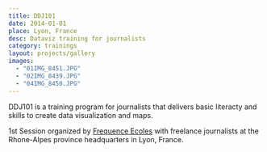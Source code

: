 ```yaml
---
title: DDJ101
date: 2014-01-01
place: Lyon, France
desc: Dataviz training for journalists
category: trainings
layout: projects/gallery
images:
  - "01IMG_8451.JPG"
  - "02IMG_8439.JPG"
  - "04IMG_8450.JPG"
---
```


DDJ101 is a  training program for journalists that delivers basic literacty and  skills to create data visualization and maps.

1st Session organized by [Frequence Ecoles](http://www.frequence-ecoles.org) with freelance journalists at the Rhone-Alpes province headquarters in Lyon, France.
